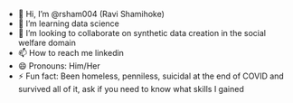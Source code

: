 - 👋 Hi, I’m @rsham004 (Ravi Shamihoke)
- 👀 I’m learning data science
- 💞️ I’m looking to collaborate on synthetic data creation in the social welfare domain
- 📫 How to reach me linkedin
- 😄 Pronouns: Him/Her
- ⚡ Fun fact: Been homeless, penniless, suicidal at the end of COVID and survived all of it, ask if you need to know what skills I gained

<!---
rsham004/rsham004 is a ✨ special ✨ repository because its `README.md` (this file) appears on your GitHub profile.
You can click the Preview link to take a look at your changes.
--->

